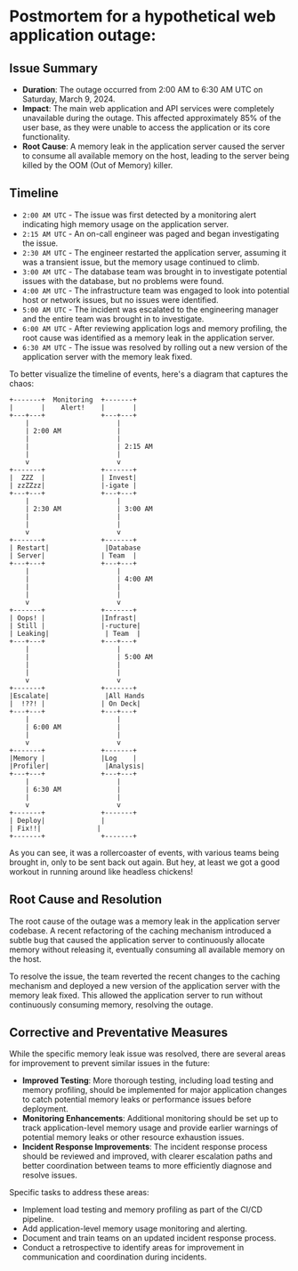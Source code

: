 # Postmortem for a hypothetical web application outage:


## Issue Summary

- **Duration**: The outage occurred from 2:00 AM to 6:30 AM UTC on Saturday, March 9, 2024.
- **Impact**: The main web application and API services were completely unavailable during the outage. This affected approximately 85% of the user base, as they were unable to access the application or its core functionality.
- **Root Cause**: A memory leak in the application server caused the server to consume all available memory on the host, leading to the server being killed by the OOM (Out of Memory) killer.

## Timeline

- `2:00 AM UTC` - The issue was first detected by a monitoring alert indicating high memory usage on the application server.
- `2:15 AM UTC` - An on-call engineer was paged and began investigating the issue.
- `2:30 AM UTC` - The engineer restarted the application server, assuming it was a transient issue, but the memory usage continued to climb.
- `3:00 AM UTC` - The database team was brought in to investigate potential issues with the database, but no problems were found.
- `4:00 AM UTC` - The infrastructure team was engaged to look into potential host or network issues, but no issues were identified.
- `5:00 AM UTC` - The incident was escalated to the engineering manager and the entire team was brought in to investigate.
- `6:00 AM UTC` - After reviewing application logs and memory profiling, the root cause was identified as a memory leak in the application server.
- `6:30 AM UTC` - The issue was resolved by rolling out a new version of the application server with the memory leak fixed.

To better visualize the timeline of events, here's a diagram that captures the chaos:

```
+-------+  Monitoring  +-------+
|       |    Alert!    |       |
+---+---+              +---+---+
    |                      |
    | 2:00 AM              |
    |                      |
    |                      | 2:15 AM
    |                      |
    v                      v
+-------+              +-------+
|  ZZZ  |              | Invest|
| zzZZzz|              |-igate |
+---+---+              +---+---+
    |                      |
    | 2:30 AM              | 3:00 AM
    |                      |
    |                      |
    v                      v
+-------+              +-------+
| Restart|              |Database
| Server|              | Team  |
+---+---+              +---+---+
    |                      |
    |                      | 4:00 AM
    |                      |
    |                      |
    v                      v
+-------+              +-------+
| Oops! |              |Infrast|
| Still |              |-ructure|
| Leaking|              | Team  |
+---+---+              +---+---+
    |                      |
    |                      | 5:00 AM
    |                      |
    |                      |
    v                      v
+-------+              +-------+
|Escalate|              |All Hands
|  !??! |              | On Deck|
+---+---+              +---+---+
    |                      |
    | 6:00 AM              | 
    |                      |
    v                      v
+-------+              +-------+
|Memory |              |Log    |
|Profiler|              |Analysis|
+---+---+              +---+---+
    |                      |
    | 6:30 AM              |
    |                      |
    v                      v
+-------+              +-------+
| Deploy|              |         
| Fix!!|              |         
+-------+              +-------+
```

As you can see, it was a rollercoaster of events, with various teams being brought in, only to be sent back out again. But hey, at least we got a good workout in running around like headless chickens!

## Root Cause and Resolution

The root cause of the outage was a memory leak in the application server codebase. A recent refactoring of the caching mechanism introduced a subtle bug that caused the application server to continuously allocate memory without releasing it, eventually consuming all available memory on the host.

To resolve the issue, the team reverted the recent changes to the caching mechanism and deployed a new version of the application server with the memory leak fixed. This allowed the application server to run without continuously consuming memory, resolving the outage.

## Corrective and Preventative Measures

While the specific memory leak issue was resolved, there are several areas for improvement to prevent similar issues in the future:

- **Improved Testing**: More thorough testing, including load testing and memory profiling, should be implemented for major application changes to catch potential memory leaks or performance issues before deployment.
- **Monitoring Enhancements**: Additional monitoring should be set up to track application-level memory usage and provide earlier warnings of potential memory leaks or other resource exhaustion issues.
- **Incident Response Improvements**: The incident response process should be reviewed and improved, with clearer escalation paths and better coordination between teams to more efficiently diagnose and resolve issues.

Specific tasks to address these areas:

- Implement load testing and memory profiling as part of the CI/CD pipeline.
- Add application-level memory usage monitoring and alerting.
- Document and train teams on an updated incident response process.
- Conduct a retrospective to identify areas for improvement in communication and coordination during incidents.
